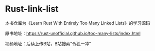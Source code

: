 # Rust-link-list

本书仓库为《Learn Rust With Entirely Too Many Linked Lists》的学习源码

原书地址：https://rust-unofficial.github.io/too-many-lists/index.html

视频地址：后续上传B站，B站搜索“令狐一冲”

